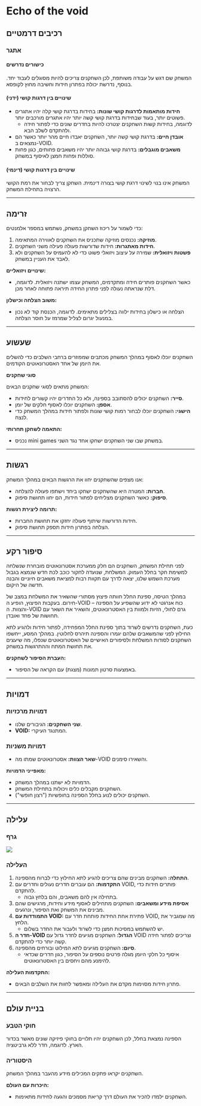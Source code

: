 # Echo of the void


## רכיבים דרמטיים

### אתגר

#### כישורים נדרשים

המשחק שם דגש על עבודה משותפת, לכן השחקנים צריכים להיות מסוגלים לעבוד יחד. בנוסף, נדרשת יכולת בפתרון חידות וחשיבה מחוץ לקופסא.

#### שינויים בין דרגות קושי (ידני)

- **חידות מותאמות לדרגות קושי שונות:** בחידות בדרגת קושי קלה יהיו אתגרים פשוטים יותר, בעוד שבחידות בדרגת קושי קשה יותר יהיו אתגרים מורכבים יותר.
  - לדוגמה, בחידות קשות השחקנים יצטרכו להיות בחדרים שונים כדי לפתור חידה ולהתקדם לשלב הבא.
- **אובדן חיים:** בדרגת קושי קשה יותר, השחקנים יאבדו חיים מהר יותר כאשר הם נמצאים ב-VOID.
- **משאבים מוגבלים:** בדרגת קושי גבוהה יותר יהיו משאבים פחותים, כגון פחות סוללות ופחות חמצן לאיסוף במשחק.

#### שינויים בין דרגות קושי (דינמי)

המשחק אינו בנוי לשינוי דרגת קושי בצורה דינמית. השחקן צריך לבחור את רמת הקושי הרצויה בתחילת המשחק.

---

## זרימה

כדי לשמור על ריכוז השחקן במשחק, נשתמש במספר אלמנטים:

1. **מוזיקה:** נכנסים מוזיקה שתכניס את השחקנים לאווירה המתאימה.
2. **חידות מאתגרות:** חידות שדורשות פעולה פעילה משני השחקנים.
3. **פשטות ויזואלית:** שמירה על עיצוב ויזואלי פשוט כדי לא להעמיס על השחקנים ולא לאבד את העניין במשחק.

**שינויים ויזואליים:**
- כאשר השחקנים פותרים חידה ומתקדמים, המשחק עצמו ישתנה ויזואלית. לדוגמה, דלת שנראתה נעולה לפני פתרון החידה תיראה פתוחה לאחר מכן.

**משוב הצלחה וכישלון:**
- הצלחה או כישלון בחידות ילווה בצלילים מתאימים. לדוגמה, הכנסת קוד לא נכון במנעול יגרום לצליל שמרמז על חוסר הצלחה.

---

## שעשוע

השחקנים יוכלו לאסוף במהלך המשחק מכתבים שמפוזרים ברחבי השלבים כדי להשלים את היומן של אחד האסטרונאוטים הקודמים.


**סוגי שחקנים**

המשחק מתאים לסוגי שחקנים הבאים:

- **סייר:** השחקנים יכולים להסתובב בספינה, ולא כל החדרים יהיו קשורים לחידות.
- **אספן:** השחקנים יוכלו לאסוף חלקים של יומן.
- **הישגי:** השחקנים יוכלו לבחור רמות קושי שונות ולפתור חידות במהלך המשחק כדי לנצח.

**התאמה לשחקן תחרותי:**
- נכניס mini games במשחק שבו שני השחקנים ישחקו אחד נגד השני.

---

## רגשות

אנו מצפים שהשחקנים יחוו את הרגשות הבאים במהלך המשחק:

- **חברות:** המטרה היא שהשחקנים ישחקו ביחד וישתפו פעולה להצלחה.
- **סיפוק:** כאשר השחקנים מצליחים לפתור חידות, הם יחוו תחושת סיפוק.

**תרומה ליצירת רגשות:**
- חידות הדורשות שיתוף פעולה יחזקו את תחושת החברות.
- הצלחה בפתרון חידות תספק תחושת סיפוק.

---

## סיפור רקע

לפני תחילת המשחק, השחקנים הם חלק ממערכת אסטרונאוטים מובחרת שנשלחה למשימת חקר בחלל העמוק. המשלחת, שנועדה לחקור כוכב לכת חדש שנמצא בגבול מערכת השמש שלנו, יצאה לדרך עם תקוות רבות למציאת משאבים חיוניים והבנה חדשה של היקום.

במהלך הטיסה, ספינת החלל חוותה פיצוץ מסתורי שהשאיר את המשלחת במצב של חירום. בעקבות הפיצוץ, הופיע ה-VOID – כוח אנרגטי לא ידוע שהשפיע על הספינה והצוות. ה-VOID גרם לחולי, הזיות ולמוות בין האסטרונאוטים, והשאיר את השאר עם תחושות של פחד ואובדן.

כעת, השחקנים נדרשים לשרוד בתוך ספינת החלל המפחידה, לפתור חידות ולהגיע לתא החילוץ לפני שהמשאבים שלהם יגמרו והספינה תיהרס לחלוטין. במהלך המסע, ייחשפו השחקנים לסודות המשלחת ולסיפורים האישיים של האסטרונאוטים שנפלו, מה שיעצים את תחושת המתח וההתרגשות במשחק.


**העברת הסיפור לשחקנים:**
- באמצעות סרטון תמונות (מצגת) עם הקראה של הסיפור.

---

## דמויות

### דמויות מרכזיות

- **שני השחקנים:** הגיבורים שלנו.
- **VOID:** המתנגד העיקרי.

### דמויות משניות

- **שאר הצוות:** אסטרונאוטים שמתו מה-VOID והשאירו סימנים.

**מאפייני הדמויות:**
- הדמויות לא ישתנו במהלך המשחק.
- השחקנים מקבלים כלים ויכולות בתחילת המשחק.
- השחקנים יכולים לנוע בחלל הספינה בחופשיות ("רצון חופשי").

---

## עלילה

### גרף
![](https://media.githubusercontent.com/media/Make-a-game-R-and-E/Echo-of-the-void/master/Assets/Pictures/graph.png)
### העלילה

1. **התחלה:** השחקנים מבינים שהם צריכים להגיע לתא החילוץ כדי לברוח מהספינה.
2. **התקדמות:** הם עוברים חדרים נעולים וחדרים עם VOID, פותרים חידות כדי להתקדם.
   - בתחילה אין להם משאבים, והם בלחץ גבוה.
3. **אסיפת מידע ומשאבים:** השחקנים מתחילים לאסוף מידע וחידות, מרגישים שהם מבינים את המשחק ואת הסיפור, ונרגעים.
4. **התמודדות עם VOID:** פתירת אחת החידות פותחת חדר עם VOID, מה שמגביר את הלחץ.
   - יש להשתמש במסיכות חמצן כדי לשרוד ולעבור את החדר בשלום.
5. **חדר ה-VOID הגדול:** השחקנים מגיעים לחדר גדול עם VOID וצריכים לפתור חידה קשה יותר כדי להתקדם.
6. **סיום:** השחקנים מגיעים לתא המילוט ובורחים מהספינה.
   - איסוף כל חלקי היומן מגלה פרטים נוספים על הסיפור, כגון חדרים שכדאי להימנע מהם ויחסים בין האסטרונאוטים.

**התקדמות העלילה:**
- פתרון חידות מסוימות מקדם את העלילה ומאפשר לחוות את השלבים הבאים.

---

## בניית עולם

### חוקי הטבע

הספינה נמצאת בחלל, לכן השחקנים יהיו תלויים בחוקי פיזיקה שונים מאשר בכדור הארץ. לדוגמה, חדר ללא גרביטציה.

### היסטוריה

השחקנים יקראו פתקים המכילים מידע מהעבר במהלך המשחק.

**היכרות עם העולם:**
- השחקנים ילמדו להכיר את העולם דרך קריאת מסמכים והגעה לחידות מתאימות.


